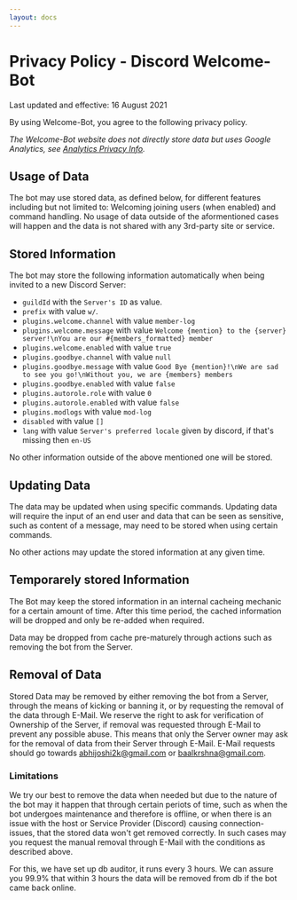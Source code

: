 ```yaml
---
layout: docs
---
```


# Privacy Policy - Discord Welcome-Bot

Last updated and effective: 16 August 2021

By using Welcome-Bot, you agree to the following privacy policy.

*The Welcome-Bot website does not directly store data but uses Google Analytics, see [Analytics Privacy Info](https://policies.google.com/technologies/partner-sites).*

## Usage of Data

The bot may use stored data, as defined below, for different features including but not limited to: Welcoming joining users (when enabled) and command handling.
No usage of data outside of the aformentioned cases will happen and the data is not shared with any 3rd-party site or service.

## Stored Information

The bot may store the following information automatically when being invited to a new Discord Server:

- `guildId` with the `Server's ID` as value.
- `prefix` with value `w/`.
- `plugins.welcome.channel` with value `member-log`
- `plugins.welcome.message` with value `Welcome {mention} to the {server} server!\nYou are our #{members_formatted} member`
- `plugins.welcome.enabled` with value `true`
- `plugins.goodbye.channel` with value `null`
- `plugins.goodbye.message` with value `Good Bye {mention}!\nWe are sad to see you go!\nWithout you, we are {members} members`
- `plugins.goodbye.enabled` with value `false`
- `plugins.autorole.role` with value `0`
- `plugins.autorole.enabled` with value `false`
- `plugins.modlogs` with value `mod-log`
- `disabled` with value `[]`
- `lang` with value `Server's preferred locale` given by discord, if that's missing then `en-US`

No other information outside of the above mentioned one will be stored.

## Updating Data

The data may be updated when using specific commands.
Updating data will require the input of an end user and data that can be seen as sensitive, such as content of a message, may need to be stored when using certain commands.

No other actions may update the stored information at any given time.

## Temporarely stored Information

The Bot may keep the stored information in an internal cacheing mechanic for a certain amount of time.
After this time period, the cached information will be dropped and only be re-added when required.

Data may be dropped from cache pre-maturely through actions such as removing the bot from the Server.

## Removal of Data

Stored Data may be removed by either removing the bot from a Server, through the means of kicking or banning it, or by requesting the removal of the data through E-Mail.
We reserve the right to ask for verification of Ownership of the Server, if removal was requested through E-Mail to prevent any possible abuse. This means that only the Server owner may ask for the removal of data from their Server through E-Mail.
E-Mail requests should go towards abhijoshi2k@gmail.com or baalkrshna@gmail.com.

### Limitations

We try our best to remove the data when needed but due to the nature of the bot may it happen that through certain periots of time, such as when the bot undergoes maintenance and therefore is offline, or when there is an issue with the host or Service Provider (Discord) causing connection-issues, that the stored data won't get removed correctly.
In such cases may you request the manual removal through E-Mail with the conditions as described above.

For this, we have set up db auditor, it runs every 3 hours. We can assure you 99.9% that within 3 hours the data will be removed from db if the bot came back online.
